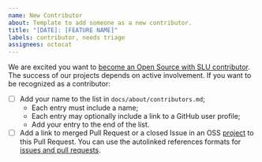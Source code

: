 ```yaml
---
name: New Contributor
about: Template to add someone as a new contributor.
title: "[DATE]: [FEATURE NAME]"
labels: contributor, needs triage
assignees: octocat
---
```


We are excited you want to [become an Open Source with SLU contributor](#21). The success of our projects depends on active involvement. If you want to be recognized as a contributor:

- [ ] Add your name to the list in `docs/about/contributors.md`;
  - Each entry must include a name;
  - Each entry may optionally include a link to a GitHub user profile;
  - Add your entry to the end of the list.
- [ ] Add a link to merged Pull Request or a closed Issue in an OSS [project](https://oss-slu.github.io/docs/portfolio) to this Pull Request. You can use the autolinked references formats for [issues and pull requests](https://docs.github.com/en/get-started/writing-on-github/working-with-advanced-formatting/autolinked-references-and-urls#issues-and-pull-requests).